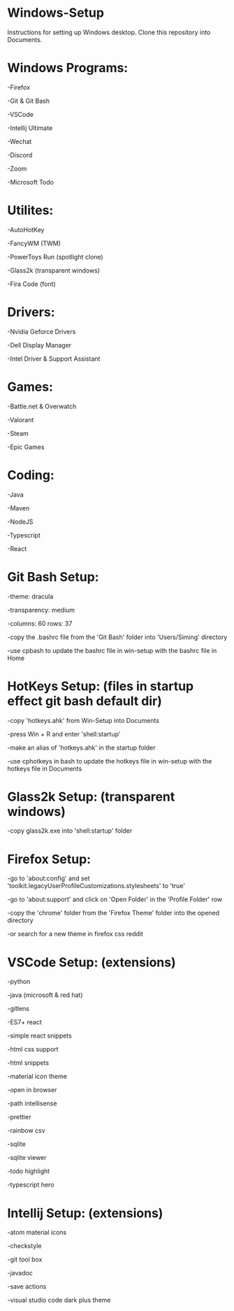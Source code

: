 # Windows-Setup

Instructions for setting up Windows desktop. Clone this repository into Documents.

# Windows Programs:

-Firefox

-Git & Git Bash

-VSCode

-Intellij Ultimate

-Wechat

-Discord

-Zoom

-Microsoft Todo

# Utilites:

-AutoHotKey

-FancyWM (TWM)

-PowerToys Run (spotlight clone)

-Glass2k (transparent windows)

-Fira Code (font)

# Drivers:

-Nvidia Geforce Drivers

-Dell Display Manager

-Intel Driver & Support Assistant

# Games:

-Battle.net & Overwatch

-Valorant

-Steam

-Epic Games

# Coding:

-Java

-Maven

-NodeJS

-Typescript

-React

# Git Bash Setup:

-theme: dracula

-transparency: medium

-columns: 60 rows: 37

-copy the .bashrc file from the 'Git Bash' folder into 'Users/Siming' directory

-use cpbash to update the bashrc file in win-setup with the bashrc file in Home

# HotKeys Setup: (files in startup effect git bash default dir)

-copy 'hotkeys.ahk' from Win-Setup into Documents

-press Win + R and enter 'shell:startup'

-make an alias of 'hotkeys.ahk' in the startup folder

-use cphotkeys in bash to update the hotkeys file in win-setup with the hotkeys file in Documents

# Glass2k Setup: (transparent windows)

-copy glass2k.exe into 'shell:startup' folder

# Firefox Setup:

-go to 'about:config' and set 'toolkit.legacyUserProfileCustomizations.stylesheets' to 'true'

-go to 'about:support' and click on 'Open Folder' in the 'Profile Folder' row

-copy the 'chrome' folder from the 'Firefox Theme' folder into the opened directory

-or search for a new theme in firefox css reddit

# VSCode Setup: (extensions)

-python

-java (microsoft & red hat)

-gitlens

-ES7+ react

-simple react snippets

-html css support

-html snippets

-material icon theme

-open in browser

-path intellisense

-prettier

-rainbow csv

-sqlite

-sqlite viewer

-todo highlight

-typescript hero

# Intellij Setup: (extensions)

-atom material icons

-checkstyle

-git tool box

-javadoc

-save actions

-visual studio code dark plus theme